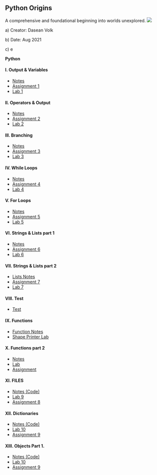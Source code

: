 ## Python Origins
A comprehensive and foundational beginning into worlds unexplored.
![](https://images.unsplash.com/photo-1555949963-ff9fe0c870eb?ixid=MnwxMjA3fDB8MHxwaG90by1wYWdlfHx8fGVufDB8fHx8&ixlib=rb-1.2.1&auto=format&fit=crop&w=1470&q=80)

 a) Creator: Dasean Volk
    
 b) Date: Aug 2021
    
 c) e




**Python**
#### I. Output & Variables
* [Notes]()
* [Assignment 1](lab4_volk_dasean.py)
* [Lab 1]()
#### II. Operators & Output
* [Notes]()
* [Assignment 2]()
* [Lab 2]()
#### III. Branching
* [Notes]()
* [Assignment 3]()
* [Lab 3]()
#### IV. While Loops
* [Notes]()
* [Assignment 4]()
* [Lab 4](lab4_volk_dasean.py)
#### V. For Loops
* [Notes]()
* [Assignment 5]()
* [Lab 5](lab5_volk_dasean.py)
#### VI. Strings & Lists part 1
* [Notes]()
* [Assignment 6]()
* [Lab 6](lab6_volk_dasean.py)
#### VII. Strings & Lists part 2
* [Lists Notes](week7.md)
* [Assignment 7]()
* [Lab 7](lab6_volk_dasean.py)
#### VIII. Test
* [Test](test.py)
#### IX. Functions 
* [Function Notes](week9.py)
* [Shape Printer Lab](lab7.py)
#### X. Functions part 2
* [Notes]()
* [Lab]()
* [Assignment]()
#### XI. FILES
* [Notes](week11.md)[ (Code)](week11notes.py)
* [Lab 9](lab9.py)
* [Assignment 8](a8_volk_dasean.py)
#### XII. Dictionaries
* [Notes]()[ (Code)](week12.py)
* [Lab 10](lab10.py)
* [Assignment 9](a9_volk_dasean.py)
#### XIII. Objects Part 1.
* [Notes](week13.md)[ (Code)](week13.py)
* [Lab 10](lab11.py)
* [Assignment 9](a10_volk_dasean.py)
